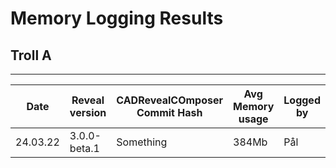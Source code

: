 # Memory Logging Results


## Troll A
***

| Date     | Reveal version | CADRevealCOmposer Commit Hash | Avg Memory usage | Logged by |
|----------|----------------|-------------------------------|------------------|-----------|
| 24.03.22 | 3.0.0-beta.1   | Something                     | 384Mb            | Pål       |

